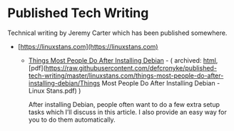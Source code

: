 ﻿# Published Tech Writing

Technical writing by Jeremy Carter which has been published somewhere.

* [https://linuxstans.com](https://linuxstans.com)

    - [Things Most People Do After Installing Debian](https://linuxstans.com/things-most-people-do-after-installing-debian/) - ( archived: [html](https://defcronyke.github.io/published-tech-writing/linuxstans.com/things-most-people-do-after-installing-debian/), [pdf](https://raw.githubusercontent.com/defcronyke/published-tech-writing/master/linuxstans.com/things-most-people-do-after-installing-debian/Things Most People Do After Installing Debian - Linux Stans.pdf) )
        
        After installing Debian, people often want to do a few extra setup tasks which I’ll discuss in this article. I also provide an easy way for you to do them automatically.
